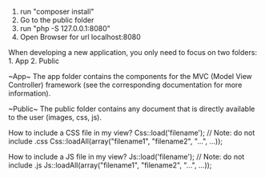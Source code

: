 1. run "composer install"
2. Go to the public folder
3. run "php -S 127.0.0.1:8080"
4. Open Browser for url localhost:8080

When developing a new application, you only need to focus on two folders:
    1. App
    2. Public

~App~
The app folder contains the components for the MVC (Model View Controller) framework (see the corresponding documentation for more information).

~Public~
The public folder contains any document that is directly available to the user (images, css, js).

How to include a CSS file in my view?
    Css::load('filename');   // Note: do not include .css
    Css::loadAll(array("filename1", "filename2", "...", ...));

How to include a JS file in my view?
    Js::load('filename');   // Note: do not include .js
    Js::loadAll(array("filename1", "filename2", "...", ...));